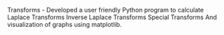 Transforms - Developed a user friendly Python program to calculate
Laplace Transforms
Inverse Laplace Transforms
Special Transforms
	And visualization of graphs using matplotlib.
